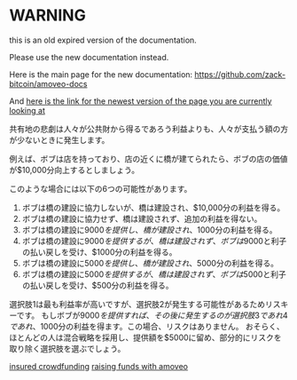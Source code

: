 WARNING
========

this is an old expired version of the documentation.

Please use the new documentation instead. 

Here is the main page for the new documentation: https://github.com/zack-bitcoin/amoveo-docs 

And [here is the link for the newest version of the page you are currently looking at](https://github.com/zack-bitcoin/amoveo-docs/blob/master//use-cases-and-ideas/dominant_assurance_contract_JP.md)

共有地の悲劇は人々が公共財から得るであろう利益よりも、人々が支払う額の方が少ないときに発生します。

例えば、ボブは店を持っており、店の近くに橋が建てられたら、ボブの店の価値が$10,000分向上するとしましょう。

このような場合には以下の6つの可能性があります。

1) ボブは橋の建設に協力しないが、橋は建設され、$10,000分の利益を得る。
2) ボブは橋の建設に協力せず、橋は建設されず、追加の利益を得ない。
3) ボブは橋の建設に$9000を提供し、橋が建設され、$1000分の利益を得る。
4) ボブは橋の建設に$9000を提供するが、橋は建設されず、ボブは$9000と利子の払い戻しを受け、$1000分の利益を得る。
5) ボブは橋の建設に$5000を提供し、橋が建設され、$5000分の利益を得る。
6) ボブは橋の建設に$5000を提供するが、橋は建設されず、ボブは$5000と利子の払い戻しを受け、$500分の利益を得る。

選択肢1は最も利益率が高いですが、選択肢2が発生する可能性があるためリスキーです。
もしボブが$9000を提供すれば、その後に発生するのが選択肢3であれ4であれ、$1000分の利益を得ます。この場合、リスクはありません。
おそらく、ほとんどの人は混合戦略を採用し、提供額を$5000に留め、部分的にリスクを取り除く選択肢を選ぶでしょう。

[insured crowdfunding](insured_crowdfund.md)
[raising funds with amoveo](raising_funds.md)
